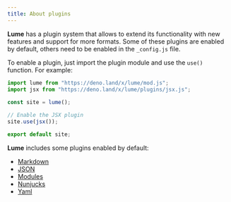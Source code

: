 ```yaml
---
title: About plugins
---
```


**Lume** has a plugin system that allows to extend its functionality with new features and support for more formats. Some of these plugins are enabled by default, others need to be enabled in the `_config.js` file.

To enable a plugin, just import the plugin module and use the `use()` function. For example:

```js
import lume from "https://deno.land/x/lume/mod.js";
import jsx from "https://deno.land/x/lume/plugins/jsx.js";
  
const site = lume();

// Enable the JSX plugin
site.use(jsx());

export default site;
```

**Lume** includes some plugins enabled by default:

- [Markdown](/plugins/markdown)
- [JSON](/plugins/json)
- [Modules](/plugins/modules)
- [Nunjucks](/plugins/nunjucks)
- [Yaml](/plugins/yaml)
